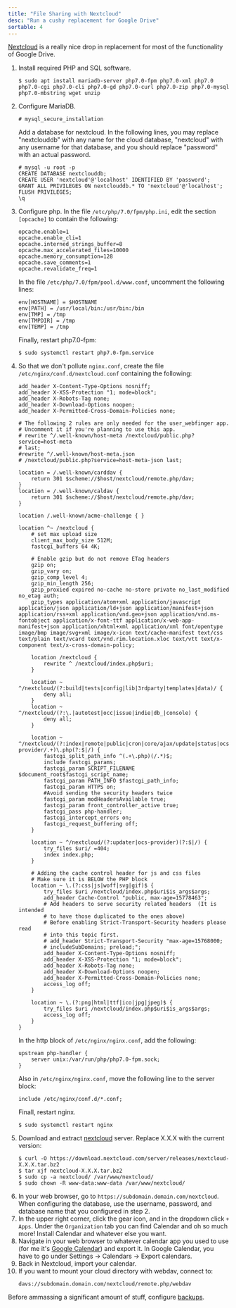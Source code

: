 ```yaml
---
title: "File Sharing with Nextcloud"
desc: "Run a cushy replacement for Google Drive"
sortable: 4
---
```


[Nextcloud](https://nextcloud.com/) is a really nice drop in replacement for most of the functionality of Google Drive.

1. Install required PHP and SQL software.
	```
	$ sudo apt install mariadb-server php7.0-fpm php7.0-xml php7.0 php7.0-cgi php7.0-cli php7.0-gd php7.0-curl php7.0-zip php7.0-mysql php7.0-mbstring wget unzip
	```
2. Configure MariaDB.
	```
	# mysql_secure_installation
	```
	Add a database for nextcloud. In the following lines, you may replace "nextclouddb" with any name for the cloud database, "nextcloud" with any username for that database, and you should replace "password" with an actual password.
	```
	# mysql -u root -p
	CREATE DATABASE nextclouddb;
	CREATE USER 'nextcloud'@'localhost' IDENTIFIED BY 'password';
	GRANT ALL PRIVILEGES ON nextclouddb.* TO 'nextcloud'@'localhost';
	FLUSH PRIVILEGES;
	\q
	```
3. Configure php. In the file `/etc/php/7.0/fpm/php.ini`, edit the section `[opcache]` to contain the following:
	```
	opcache.enable=1
	opcache.enable_cli=1
	opcache.interned_strings_buffer=8
	opcache.max_accelerated_files=10000
	opcache.memory_consumption=128
	opcache.save_comments=1
	opcache.revalidate_freq=1
	```
	In the file `/etc/php/7.0/fpm/pool.d/www.conf`, uncomment the following lines:
	```
	env[HOSTNAME] = $HOSTNAME
	env[PATH] = /usr/local/bin:/usr/bin:/bin
	env[TMP] = /tmp
	env[TMPDIR] = /tmp
	env[TEMP] = /tmp
	```
	Finally, restart php7.0-fpm:
	```
	$ sudo systemctl restart php7.0-fpm.service
	```
4. So that we don't pollute `nginx.conf`, create the file `/etc/nginx/conf.d/nextcloud.conf` containing the following:
	```
	add_header X-Content-Type-Options nosniff;
	add_header X-XSS-Protection "1; mode=block";
	add_header X-Robots-Tag none;
	add_header X-Download-Options noopen;
	add_header X-Permitted-Cross-Domain-Policies none;

	# The following 2 rules are only needed for the user_webfinger app.
	# Uncomment it if you're planning to use this app.
	# rewrite ^/.well-known/host-meta /nextcloud/public.php?service=host-meta
	# last;
	#rewrite ^/.well-known/host-meta.json
	# /nextcloud/public.php?service=host-meta-json last;

	location = /.well-known/carddav {
		return 301 $scheme://$host/nextcloud/remote.php/dav;
	}
	location = /.well-known/caldav {
		return 301 $scheme://$host/nextcloud/remote.php/dav;
	}

	location /.well-known/acme-challenge { }

	location ^~ /nextcloud {
		# set max upload size
		client_max_body_size 512M;
		fastcgi_buffers 64 4K;

		# Enable gzip but do not remove ETag headers
		gzip on;
		gzip_vary on;
		gzip_comp_level 4;
		gzip_min_length 256;
		gzip_proxied expired no-cache no-store private no_last_modified no_etag auth;
		gzip_types application/atom+xml application/javascript application/json application/ld+json application/manifest+json application/rss+xml application/vnd.geo+json application/vnd.ms-fontobject application/x-font-ttf application/x-web-app-manifest+json application/xhtml+xml application/xml font/opentype image/bmp image/svg+xml image/x-icon text/cache-manifest text/css text/plain text/vcard text/vnd.rim.location.xloc text/vtt text/x-component text/x-cross-domain-policy;

		location /nextcloud {
			rewrite ^ /nextcloud/index.php$uri;
		}

		location ~ ^/nextcloud/(?:build|tests|config|lib|3rdparty|templates|data)/ {
			deny all;
		}
		location ~ ^/nextcloud/(?:\.|autotest|occ|issue|indie|db_|console) {
			deny all;
		}

		location ~ ^/nextcloud/(?:index|remote|public|cron|core/ajax/update|status|ocs/v[12]|updater/.+|ocs-provider/.+)\.php(?:$|/) {                                                                       
			fastcgi_split_path_info ^(.+\.php)(/.*)$;
			include fastcgi_params;              
			fastcgi_param SCRIPT_FILENAME $document_root$fastcgi_script_name;
			fastcgi_param PATH_INFO $fastcgi_path_info;
			fastcgi_param HTTPS on;              
			#Avoid sending the security headers twice
			fastcgi_param modHeadersAvailable true;
			fastcgi_param front_controller_active true;
			fastcgi_pass php-handler;
			fastcgi_intercept_errors on;
			fastcgi_request_buffering off;
		}

		location ~ ^/nextcloud/(?:updater|ocs-provider)(?:$|/) {
			try_files $uri/ =404;
			index index.php;
		} 

		# Adding the cache control header for js and css files
		# Make sure it is BELOW the PHP block
		location ~ \.(?:css|js|woff|svg|gif)$ {
			try_files $uri /nextcloud/index.php$uri$is_args$args;
			add_header Cache-Control "public, max-age=15778463";
			# Add headers to serve security related headers  (It is intended
			# to have those duplicated to the ones above)
			# Before enabling Strict-Transport-Security headers please read
			# into this topic first.
			# add_header Strict-Transport-Security "max-age=15768000;
			# includeSubDomains; preload;";
			add_header X-Content-Type-Options nosniff;
			add_header X-XSS-Protection "1; mode=block";
			add_header X-Robots-Tag none;
			add_header X-Download-Options noopen;
			add_header X-Permitted-Cross-Domain-Policies none;
			access_log off;
		}

		location ~ \.(?:png|html|ttf|ico|jpg|jpeg)$ {
			try_files $uri /nextcloud/index.php$uri$is_args$args;
			access_log off;
		}
	}
	```
	In the http block of `/etc/nginx/nginx.conf`, add the following:
	```
	upstream php-handler {
		server unix:/var/run/php/php7.0-fpm.sock;
	}
	```
	Also in `/etc/nginx/nginx.conf`, move the following line to the server block:
	```
	include /etc/nginx/conf.d/*.conf;
	```
	Finall, restart nginx.
	```
	$ sudo systemctl restart nginx
	```
5. Download and extract [nextcloud](https://nextcloud.org/install/) server. Replace X.X.X with the current version:
	```
	$ curl -O https://download.nextcloud.com/server/releases/nextcloud-X.X.X.tar.bz2
	$ tar xjf nextcloud-X.X.X.tar.bz2
	$ sudo cp -a nextcloud/ /var/www/nextcloud/
	$ sudo chown -R www-data:www-data /var/www/nextcloud/
	```
6. In your web browser, go to `https://subdomain.domain.com/nextcloud`. When configuring the database, use the username, password, and database name that you configured in step 2.
7. In the upper right corner, click the gear icon, and in the dropdown click `+ Apps`. Under the `Organization` tab you can find Calendar and oh so much more! Install Calendar and whatever else you want.
8. Navigate in your web browser to whatever calendar app you used to use (for me it's [Google Calendar](https://calendar.google.com/)) and export it. In Google Calendar, you have to go under Settings -> Calendars -> Export calendars.
9. Back in Nextcloud, import your calendar.
10. If you want to mount your cloud directory with webdav, connect to:
	```
	davs://subdomain.domain.com/nextcloud/remote.php/webdav
	```

Before ammassing a significant amount of stuff, configure [backups](backup-everything-always.html).

